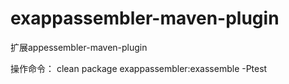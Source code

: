 # exappassembler-maven-plugin
扩展appessembler-maven-plugin

操作命令：
clean package exappassembler:exassemble -Ptest

